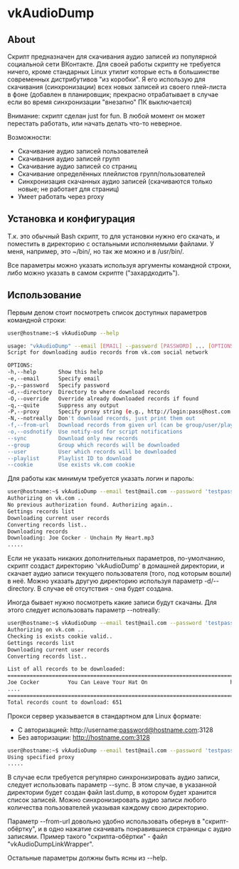 vkAudioDump
=====

## About ##

Скрипт предназначен для скачивания аудио записей из популярной социальной сети ВКонтакте.
Для своей работы скрипту не требуется ничего, кроме стандарных Linux утилит которые есть в большинстве современных дистрибутивов "из коробки".
Я его использую для скачивания (синхронизации) всех новых записей из своего плей-листа в фоне (добавлен в планировщик; прекрасно отрабатывает в случае если во время синхронизации "внезапно" ПК выключается)

Внимание: скрипт сделан just for fun. В любой момент он может перестать работать, или начать делать что-то неверное. 

Возможности:

* Скачивание аудио записей пользователей
* Скачивания аудио записей групп
* Скачивание аудио записей со страниц
* Скачивание определённых плейлистов групп/пользователей
* Синхронизация скачанных аудио записей (скачиваются только новые; не работает для страниц)
* Умеет работать через proxy

## Установка и конфигурация ##

Т.к. это обычный Bash скрипт, то для установки нужно его скачать, и поместить в директорию с остальными исполняемыми файлами. У меня, например, это ~/bin/, но так же можно и в /usr/bin/.

Все параметры можно указать используя аргументы командной строки, либо можно указать в самом скрипте ("захардкодить").

## Использование ##

Первым делом стоит посмотреть список доступных параметров командной строки:

```bash
user@hostname:~$ vkAudioDump --help

usage: "vkAudioDump" --email [EMAIL] --password [PASSWORD] ... [OPTIONS]
Script for downloading audio records from vk.com social network

OPTIONS:
-h,--help       Show this help
-e,--email      Specify email
-p,--password   Specify password
-d,--directory  Directory to where download records
-O,--override   Override already downloaded records if found
-q,--quite      Suppress any output
-P,--proxy      Specify proxy string (e.g., http://login:pass@host.com:23)
-N,--notreally  Don't download records, just print them out
-f,--from-url   Download records from given url (can be group/user/playlist)
-o,--osdnotify  Use notify-osd for script notifications
--sync          Download only new records
--group         Group which records will be downloaded
--user          User which records will be downloaded
--playlist      Playlist ID to download
--cookie        Use exists vk.com cookie
```

Для работы как минимум требуется указать логин и пароль:

```bash
user@hostname:~$ vkAudioDump --email test@mail.com --password 'testpassword'
Authorizing on vk.com ..
No previous authorization found. Authorizing again..
Gettings records list
Downloading current user records
Converting records list..
Downloading records
Downloading: Joe Cocker - Unchain My Heart.mp3
.....
```

Если не указать никаких дополнительных параметров, по-умолчанию, скрипт создаст директорию 'vkAudioDump' в домашней директории, и скачает аудио записи текущего пользователя (того, под которым вошли) в неё.
Можно указать другую директорию используя параметр -d/--directory. В случае её отсутствия - она будет создана.

Иногда бывает нужно посмотреть какие записи будут скачаны. Для этого следует использовать параметр --notreally:

```bash
user@hostname:~$ vkAudioDump --email test@mail.com --password 'testpassword' --notreally
Authorizing on vk.com ..
Checking is exists cookie valid..
Gettings records list
Downloading current user records
Converting records list..

List of all records to be downloaded:
===============================================================================================================================
Joe Cocker         You Can Leave Your Hat On                          https://cs1-48v4.vk-cdn.net/p3/6422cc395174b4.mp3
....
===============================================================================================================================
Total records count to download: 651
```

Прокси сервер указывается в стандартном для Linux формате:

* С авторизацией: http://username:password@hostname.com:3128
* Без авторизации: http://hostname.com:3128

```bash
user@hostname:~$ vkAudioDump --email test@mail.com --password 'testpassword' --proxy "http://user:superpassword@superhost.com:3128"
Using specified proxy
.....
```

В случае если требуется регулярно синхронизировать аудио записи, следует использовать параметр --sync. В этом случае, в указанной директории будет создан файл last.dump, в котором будет хранится список записей. Можно синхронизировать аудио записи любого количества пользователей указывая каждому свою директорию.

Параметр --from-url довольно удобно использовать обернув в "скрипт-обёртку", и в одно нажатие скачивать понравившиеся страницы с аудио записями.
Пример такого "скрипта-обёртки" - файл "vkAudioDumpLinkWrapper".

Остальные параметры должны быть ясны из --help.
